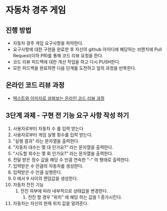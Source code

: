 # 자동차 경주 게임
## 진행 방법
* 자동차 경주 게임 요구사항을 파악한다.
* 요구사항에 대한 구현을 완료한 후 자신의 github 아이디에 해당하는 브랜치에 Pull Request(이하 PR)를 통해 코드 리뷰 요청을 한다.
* 코드 리뷰 피드백에 대한 개선 작업을 하고 다시 PUSH한다.
* 모든 피드백을 완료하면 다음 단계를 도전하고 앞의 과정을 반복한다.

## 온라인 코드 리뷰 과정
* [텍스트와 이미지로 살펴보는 온라인 코드 리뷰 과정](https://github.com/next-step/nextstep-docs/tree/master/codereview)

## 3단계 과제 - 구현 전 기능 요구 사항 작성 하기 
1. 사용자로부터 자동차 수 를 입력 받는다
2. 사용자로부터 게임 실행 횟수를 입력 받는다.
3. "실행 결과" 라는 문자열을 출력한다.
4. "자동차 대수는 몇 대 인가요?" 라는 문자열을 출력한다.
5. "시도할 회수는 몇 회 인가요?" 라는 문자열을 출력한다.
6. 전달 받은 정수 값을 해당 수 만큼 연속한 "-" 의 형태로 출력한다.
7. 입력받은 수 만큼의 자동차를 생성한다.
8. 입력받은 수 만큼 실행한다. 
9. 0 에서 9 사이의 랜덤값을 생성한다.
10. 자동차 전진 기능
    1. 전진 여부에 따라 내부적으로 상태값을 변경한다.
       1. 전진 할 경우 "위치" 에 해당 하는 값을 1 증가시킨다.
11. 자동차는 자신의 현재 위치 값을 알려준다.
